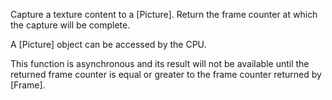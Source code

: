 Capture a texture content to a [Picture]. Return the frame counter at which the capture will be complete.

A [Picture] object can be accessed by the CPU.

This function is asynchronous and its result will not be available until the returned frame counter is equal or greater to the frame counter returned by [Frame].